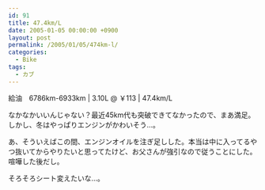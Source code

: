 ```yaml
---
id: 91
title: 47.4km/L
date: 2005-01-05 00:00:00 +0900
layout: post
permalink: /2005/01/05/474km-l/
categories:
  - Bike
tags:
  - カブ
---
```

給油　6786km-6933km | 3.10L @ ￥113 | 47.4km/L
  
なかなかいいんじゃない？最近45km代も突破できてなかったので、まあ満足。しかし、冬はやっぱりエンジンがかわいそう…。
  
あ、そういえばこの間、エンジンオイルを注ぎ足しした。本当は中に入ってるやつ抜いてからやりたいと思ってたけど、お父さんが強引なので従うことにした。喧嘩した後だし。
  
そろそろシート変えたいな…。
